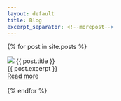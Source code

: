 ```yaml
---
layout: default
title: Blog
excerpt_separator: <!--morepost-->
---
```

{% for post in site.posts %}
  <div class="card shishu-light-bg z-depth-3">
    <div class="card-image">
      <img src="{{ post.image }}" style="max-height:300px">
      <span class="card-title">{{ post.title }}</span>
    </div>
    <div class="card-content">
      {{ post.excerpt }}
    </div>
    <div class="card-action">
      <a href="{{ post.url }}">Read more</a>
    </div>
  </div>
  <br>
{% endfor %}
